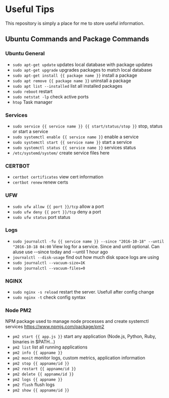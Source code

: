 # Useful Tips

This repository is simply a place for me to store useful information.

## Ubuntu Commands and Package Commands

### Ubuntu General

- `sudo apt-get update` updates local database with package updates
- `sudo apt-get upgrade` upgrades packages to match local database
- `sudo apt-get install {{ package name }}` install a package
- `sudo apt remove {{ package name }}` uninstall a package
- `sudo apt list --installed` list all installed packages
- `sudo reboot` restart
- `sudo netstat -lp` check active ports
- `htop` Task manager

### Services

- `sudo service {{ service name }} {{ start/status/stop }}` stop, status or start a service
- `sudo systemctl enable {{ service name }}` enable a service
- `sudo systemctl start {{ service name }}` start a service
- `sudo systemctl status {{ service name }}` services status
- `/etc/systemd/system/` create service files here

### CERTBOT

- `certbot certificates` view cert information
- `certbot renew` renew certs

### UFW

- `sudo ufw allow {{ port }}/tcp` allow a port
- `sudo ufw deny {{ port }}/tcp` deny a port
- `sudo ufw status` port status

### Logs

- `sudo journalctl -fu {{ service name }} --since "2016-10-18" --until "2016-10-18 04:00` View log for a service. Since and until optional. Can aluse use --since today and --until 1 hour ago
- `journalctl --disk-usage` find out how much disk space logs are using
- `sudo journalctl --vacuum-size=1K`
- `sudo journalctl --vacuum-files=0`

### NGINX

- `sudo nginx -s reload` restart the server. Usefull after config change
- `sudo nginx -t` check config syntax

### Node PM2

NPM package used to manage node processes and create systemctl services https://www.npmjs.com/package/pm2

- `pm2 start {{ app.js }}` start any application (Node.js, Python, Ruby, binaries in $PATH...)
- `pm2 list` list all running applications
- `pm2 info {{ appname }}`
- `pm2 monit` monitor logs, custom metrics, application information
- `pm2 stop {{ appname/id }}`
- `pm2 restart {{ appname/id }}`
- `pm2 delete {{ appname/id }}`
- `pm2 logs {{ appname }}`
- `pm2 flush` flush logs
- `pm2 show {{ appname/id }}`

